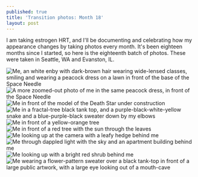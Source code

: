 ```yaml
---
published: true
title: 'Transition photos: Month 18'
layout: post
---
```


I am taking estrogen HRT, and I'll be documenting and celebrating
how my appearance changes by taking photos every month.
It's been eighteen months since I started, so here is the eighteenth batch of photos.
These were taken in Seattle, WA and Evanston, IL.

![Me, an white enby with dark-brown hair wearing wide-lensed classes, smiling and wearing a peacock dress on a lawn in front of the base of the Space Needle](/assets/album-10-27-24/pic01.jpg)
![A more zoomed-out photo of me in the same peacock dress, in front of the Space Needle](/assets/album-10-27-24/pic02.jpg)
![Me in front of the model of the Death Star under construction](/assets/album-10-27-24/pic03.jpg)
![Me in a fractal-tree black tank top, and a purple-black-white-yellow snake and a blue-purple-black sweater down by my elbows](/assets/album-10-27-24/pic04.jpg)
![Me in front of a yellow-orange tree](/assets/album-10-27-24/pic05.jpg)
![Me in front of a red tree with the sun through the leaves](/assets/album-10-27-24/pic06.jpg)
![Me looking up at the camera with a leafy hedge behind me](/assets/album-10-27-24/pic07.jpg)
![Me through dappled light with the sky and an apartment building behind me](/assets/album-10-27-24/pic08.jpg)
![Me looking up with a bright red shrub behind me](/assets/album-10-27-24/pic09.jpg)
![Me wearing a flower-pattern sweater over a black tank-top in front of a large public artwork, with a large eye looking out of a mouth-cave](/assets/album-10-27-24/pic10.jpg)
